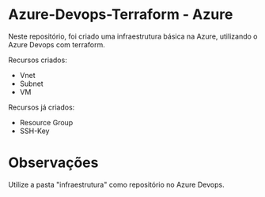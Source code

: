 # Azure-Devops-Terraform - Azure
Neste repositório, foi criado uma infraestrutura básica na Azure, utilizando o Azure Devops com terraform.

Recursos criados:

- Vnet
- Subnet
- VM

Recursos já criados:

- Resource Group
- SSH-Key

# Observações

Utilize a pasta "infraestrutura" como repositório no Azure Devops.
